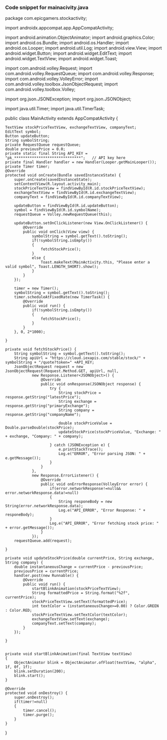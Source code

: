 ### Code snippet for mainacivity.java ###

package com.epicgamers.stockactivity;

import androidx.appcompat.app.AppCompatActivity;

import android.animation.ObjectAnimator;
import android.graphics.Color;
import android.os.Bundle;
import android.os.Handler;
import android.os.Looper;
import android.util.Log;
import android.view.View;
import android.widget.Button;
import android.widget.EditText;
import android.widget.TextView;
import android.widget.Toast;

import com.android.volley.Request;
import com.android.volley.RequestQueue;
import com.android.volley.Response;
import com.android.volley.VolleyError;
import com.android.volley.toolbox.JsonObjectRequest;
import com.android.volley.toolbox.Volley;

import org.json.JSONException;
import org.json.JSONObject;

import java.util.Timer;
import java.util.TimerTask;

public class MainActivity extends AppCompatActivity {

    TextView stockPriceTextView, exchangeTextView, companyText;
    EditText symbol;
    Button updateButton;
    String symbolString;
    private RequestQueue requestQueue;
    double previousPrice = 0.0;
    private static final String API_KEY = "pk_******************************";   // API key here
    private final Handler handler = new Handler(Looper.getMainLooper());
    private Timer timer;
    @Override
    protected void onCreate(Bundle savedInstanceState) {
        super.onCreate(savedInstanceState);
        setContentView(R.layout.activity_main);
        stockPriceTextView = findViewById(R.id.stockPriceTextView);
        exchangeTextView = findViewById(R.id.exchangeTextView);
        companyText = findViewById(R.id.companyTextView);

        updateButton = findViewById(R.id.updateButton);
        symbol = findViewById(R.id.symbolName);
        requestQueue = Volley.newRequestQueue(this);

        updateButton.setOnClickListener(new View.OnClickListener() {
            @Override
            public void onClick(View view) {
                symbolString = symbol.getText().toString();
                if(!symbolString.isEmpty())
                {
                    fetchStockPrice();
                }
                else {
                    Toast.makeText(MainActivity.this, "Please enter a valid symbol", Toast.LENGTH_SHORT).show();
                }
            }
        });

        timer = new Timer();
        symbolString = symbol.getText().toString();
        timer.scheduleAtFixedRate(new TimerTask() {
            @Override
            public void run() {
                if(!symbolString.isEmpty())
                {
                    fetchStockPrice();
                }
            }
        }, 0, 2*1000);

    }

    private void fetchStockPrice() {
        String symbolString = symbol.getText().toString();
        String apiUrl = "https://cloud.iexapis.com/stable/stock/" + symbolString + "/quote?token=" +API_KEY;
        JsonObjectRequest request = new JsonObjectRequest(Request.Method.GET, apiUrl, null,
                new Response.Listener<JSONObject>() {
                    @Override
                    public void onResponse(JSONObject response) {
                        try {
                            String stockPrice = response.getString("latestPrice");
                            String exchange = response.getString("primaryExchange");
                            String company = response.getString("companyName");

                            double stockPriceValue = Double.parseDouble(stockPrice);
                            updateStockPrice(stockPriceValue, "Exchange: " + exchange, "Company: " + company);

                        } catch (JSONException e) {
                            e.printStackTrace();
                            Log.e("ERROR", "Error parsing JSON: " + e.getMessage());
                        }
                    }
                },
                new Response.ErrorListener() {
                    @Override
                    public void onErrorResponse(VolleyError error) {
                        if(error.networkResponse!=null&& error.networkResponse.data!=null)
                        {
                            String responeBody = new String(error.networkResponse.data);
                            Log.e("API_ERROR", "Error Response: " + responeBody);
                        }
                        Log.e("API_ERROR", "Error fetching stock price: " + error.getMessage());
                    }
                });
        requestQueue.add(request);

    }

    private void updateStockPrice(double currentPrice, String exchange, String company) {
        double instantaneousChange = currentPrice - previousPrice;
        previousPrice = currentPrice;
        handler.post(new Runnable() {
            @Override
            public void run() {
                startBlinkAnimation(stockPriceTextView);
                String formattedPrice = String.format("%2f", currentPrice);
                stockPriceTextView.setText(formattedPrice);
                int textColor = (instantaneousChange>=0.00) ? Color.GREEN : Color.RED;
                stockPriceTextView.setTextColor(textColor);
                exchangeTextView.setText(exchange);
                companyText.setText(company);
            }
        });

    }


    private void startBlinkAnimation(final TextView textView)
    {
        ObjectAnimator blink = ObjectAnimator.ofFloat(textView, "alpha", 1f, 0f, 1f);
        blink.setDuration(200);
        blink.start();
    }

    @Override
    protected void onDestroy() {
        super.onDestroy();
        if(timer!=null)
        {
            timer.cancel();
            timer.purge();
        }
    }
}
